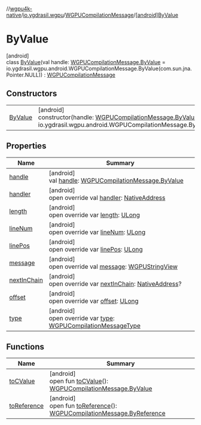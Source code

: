 //[wgpu4k-native](../../../../index.md)/[io.ygdrasil.wgpu](../../index.md)/[WGPUCompilationMessage](../index.md)/[[android]ByValue](index.md)

# ByValue

[android]\
class [ByValue](index.md)(val handle: [WGPUCompilationMessage.ByValue](../../../io.ygdrasil.wgpu.android/-w-g-p-u-compilation-message/-by-value/index.md) = io.ygdrasil.wgpu.android.WGPUCompilationMessage.ByValue(com.sun.jna.Pointer.NULL)) : [WGPUCompilationMessage](../index.md)

## Constructors

| | |
|---|---|
| [ByValue](-by-value.md) | [android]<br>constructor(handle: [WGPUCompilationMessage.ByValue](../../../io.ygdrasil.wgpu.android/-w-g-p-u-compilation-message/-by-value/index.md) = io.ygdrasil.wgpu.android.WGPUCompilationMessage.ByValue(com.sun.jna.Pointer.NULL)) |

## Properties

| Name | Summary |
|---|---|
| [handle](handle.md) | [android]<br>val [handle](handle.md): [WGPUCompilationMessage.ByValue](../../../io.ygdrasil.wgpu.android/-w-g-p-u-compilation-message/-by-value/index.md) |
| [handler](handler.md) | [android]<br>open override val [handler](handler.md): [NativeAddress](../../../ffi/-native-address/index.md) |
| [length](length.md) | [android]<br>open override var [length](length.md): [ULong](https://kotlinlang.org/api/core/kotlin-stdlib/kotlin/-u-long/index.html) |
| [lineNum](line-num.md) | [android]<br>open override var [lineNum](line-num.md): [ULong](https://kotlinlang.org/api/core/kotlin-stdlib/kotlin/-u-long/index.html) |
| [linePos](line-pos.md) | [android]<br>open override var [linePos](line-pos.md): [ULong](https://kotlinlang.org/api/core/kotlin-stdlib/kotlin/-u-long/index.html) |
| [message](message.md) | [android]<br>open override val [message](message.md): [WGPUStringView](../../-w-g-p-u-string-view/index.md) |
| [nextInChain](next-in-chain.md) | [android]<br>open override var [nextInChain](next-in-chain.md): [NativeAddress](../../../ffi/-native-address/index.md)? |
| [offset](offset.md) | [android]<br>open override var [offset](offset.md): [ULong](https://kotlinlang.org/api/core/kotlin-stdlib/kotlin/-u-long/index.html) |
| [type](type.md) | [android]<br>open override var [type](type.md): [WGPUCompilationMessageType](../../-w-g-p-u-compilation-message-type/index.md) |

## Functions

| Name | Summary |
|---|---|
| [toCValue](../[android]to-c-value.md) | [android]<br>open fun [toCValue](../[android]to-c-value.md)(): [WGPUCompilationMessage.ByValue](../../../io.ygdrasil.wgpu.android/-w-g-p-u-compilation-message/-by-value/index.md) |
| [toReference](../to-reference.md) | [android]<br>open fun [toReference](../to-reference.md)(): [WGPUCompilationMessage.ByReference](../../../io.ygdrasil.wgpu.android/-w-g-p-u-compilation-message/-by-reference/index.md) |